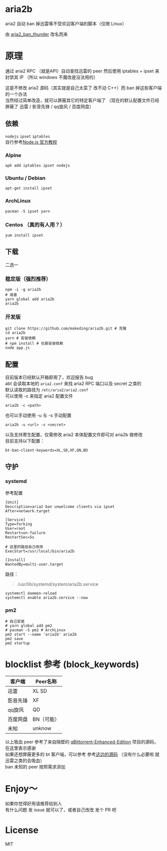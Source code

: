# aria2b

aria2 自动 ban 掉迅雷等不受欢迎客户端的脚本（仅限 Linux）  

由 [aria2_ban_thunder](https://github.com/makeding/aria2_ban_thunder) 改名而来  
# 原理
通过 aria2 RPC （就是API）自动查找迅雷的 peer 然后使用 iptables + ipset 来封禁其 IP （所以 windows 不魔改是没法用的）  

这是不修改 aria2 源码（其实就是自己太菜了 改不动 C++）而 ban 掉这些客户端的一个办法  
当然经过简单改造，就可以屏蔽其它的特定客户端了 （现在的默认配置文件已经屏蔽了 迅雷 / 影音先锋 / qq旋风 / 百度网盘）  
## 依赖
`nodejs` `ipset` `iptables`  
自行参考[Node.js 官方教程](https://github.com/nodesource/distributions/blob/master/README.md)  

### Alpine

    apk add iptables ipset nodejs
### Ubuntu / Debian
    apt-get install ipset
### ArchLinux
    pacman -S ipset yarn

### Centos （真的有人用？）
    yum install ipset

## 下载
二选一  
### 稳定版（强烈推荐）

    npm -i -g aria2b
    # 或者
    yarn global add aria2b
    aria2b

### 开发版

    git clone https://github.com/makeding/aria2b.git # 克隆
    cd aria2b
    yarn # 安装依赖
    # npm install # 也是安装依赖
    node app.js

## 配置
目前版本已经默认开箱即用了，欢迎报告 bug  
abt 会读取本地的 `aria2.conf` 来找 aria2 RPC 端口以及 secret 之类的  
默认读取的路径为 `/etc/aria2/aria2.conf`  
可以使用 -c 来指定 aria2 配置文件

    aria2b -c <path>

也可以手动使用 -u 与 -s 手动配置

    aria2b -u <url> -s <secret>

以及支持寄生配置，仅需修改 aria2 本体配置文件即可对 aria2b 做修改  
目前支持以下配置：  

```
bt-ban-client-keywords=XL,SD,XF,QN,BD
```
## 守护
### systemd
参考配置
```
[Unit]
Description=aria2 ban unwelcome clients via ipset
After=network.target

[Service]
Type=forking
User=root
Restart=on-failure
RestartSec=5s

# 这里的路径自己改改
ExecStart=/usr/local/bin/aria2b

[Install]
WantedBy=multi-user.target
```
路径：
> /usr/lib/systemd/system/aria2b.service  

```
systemctl daemon-reload 
systemctl enable aria2b.service --now
```
### pm2
```
# 自己安装
# yarn global add pm2 
# pacman -S pm2 # ArchLinux
pm2 start --name 'aria2b' aria2b
pm2 save
pm2 startup
```
# blocklist 参考 (block_keywords)
| 客户端 |  Peer名称 |
|-|-|
| 迅雷 | XL SD |
| 影音先锋 | XF |
| qq旋风 | QD |
| 百度网盘 | BN（可能） |
| 未知 | unknow |

以上吸血 peer 参考了来自隔壁的 [qBittorrent-Enhanced-Edition](https://github.com/c0re100/qBittorrent-Enhanced-Edition/blob/ebe908f186be5fa2aba8710a543b3ac5c92b92fa/src/base/bittorrent/session.cpp#L2226) 项目的源码，在这里表示感谢  
如果还想屏蔽更多的 bt 客户端，可以参考 参考[这边的源码](https://github.com/makeding/bittorrent-peerid/blob/master/index.js#L249)  （没有什么必要啦 就迅雷之类的会吸血）  
ban 未知的 peer 按照需求添加

# Enjoy～ 
如果你觉得好用请推荐给别人  
有什么问题 发 issue 就可以了，或者自己改改 发个 PR 吧
# License
MIT

